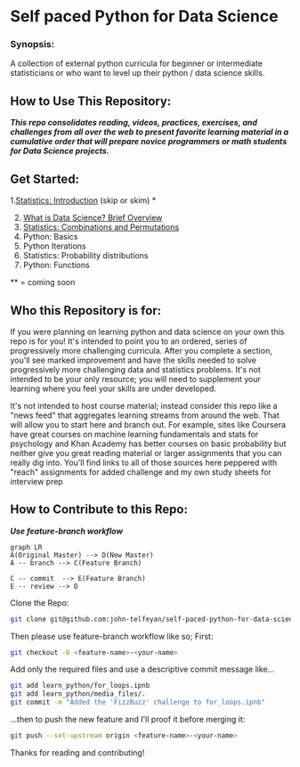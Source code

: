 # Self paced Python for Data Science

### Synopsis: 
  A collection of  external python curricula for beginner or intermediate statisticians or who want to level up their python /  data science skills. 

## How to Use This Repository:
***This repo consolidates reading, videos, practices, exercises, and challenges from all over the web to present favorite learning material in a cumulative order that will prepare novice programmers or math students for Data Science projects.***  

## Get Started:

1.[Statistics: Introduction](learn_statistics/00%20-%20Probability%20Outline%20&%20Introduction.ipynb)  (skip or skim) 
 *


2. [What is Data Science? Brief Overview](data_science/What%20is%20Data%20Science.md)
3. [Statistics: Combinations and Permutations](learn_statistics/01-Permutations_&_Combinations.ipynb)
4. Python: Basics
5. Python Iterations
6. Statistics: Probability distributions
7. Python:  Functions 

 ** = coming soon

## Who this Repository is for:
 If you were planning on learning python and data science on your own this repo is for you! It's intended to point you to an ordered, series of progressively more challenging curricula. After you complete a section, you'll see marked improvement and have the skills needed to solve progressively more challenging data and statistics problems.   It's not intended to be your only resource; you will need to supplement  your learning where you feel your skills are under developed.   

  It's not intended to host course material; instead consider this repo like a "news feed" that aggregates learning streams from around the web. That will allow you to start here and branch out. For example, sites like Coursera have great courses on machine learning fundamentals and stats for  psychology and Khan Academy has better courses on basic probability but neither give you great reading material or larger assignments that you can really dig into. You'll find links to all of those sources here peppered with "reach" assignments for added challenge and my own study sheets for interview prep

## How to Contribute to this Repo:
***Use feature-branch workflow***
```mermaid
graph LR
A(Original Master) --> D(New Master)
A -- branch --> C(Feature Branch)

C -- commit  --> E(Feature Branch)
E -- review --> D
``` 

Clone the Repo:
```bash
git clone git@github.com:john-telfeyan/self-paced-python-for-data-science.git
```
Then please use feature-branch workflow like so; First:
```bash
git checkout -b <feature-name>-<your-name>
```

Add only the required files and use a descriptive commit message like...
```bash
git add learn_python/for_loops.ipnb
git add learn_python/media_files/.
git commit -m "Added the 'FizzBuzz' challenge to for_loops.ipnb"
```
 ...then to push the new feature and I'll proof it before merging it:
```bash
git push --set-upstream origin <feature-name>-<your-name>
```

Thanks for reading and contributing!
<!--stackedit_data:
eyJoaXN0b3J5IjpbLTIyOTM0OTIwOCwtMTc1MzIwOTk0MywxOT
c0Njk4NzA3LC0xNjkwNzk4NzEzLC0xODE3MzYyMzY1LC00MDgw
NDI1NTldfQ==
-->